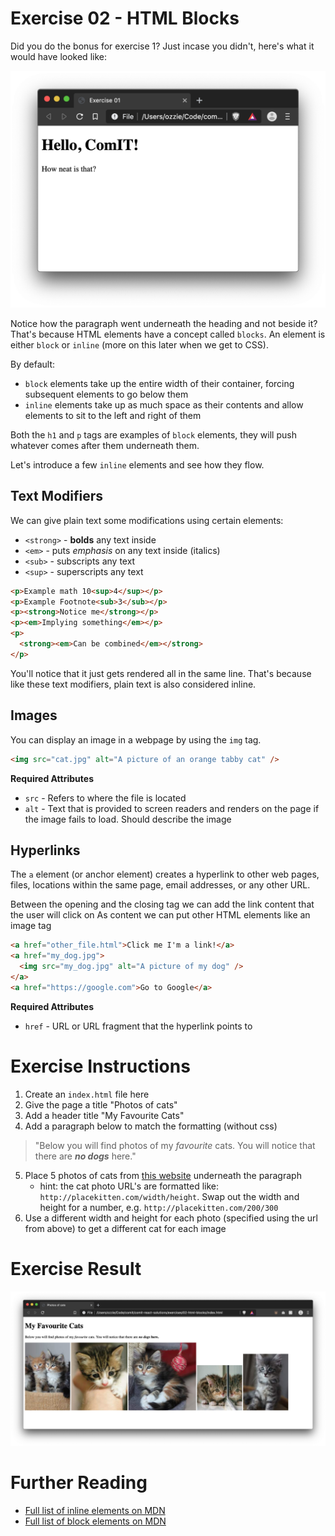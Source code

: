 # Exercise 02 - HTML Blocks

Did you do the bonus for exercise 1? Just incase you didn't, here's what it would have looked like:

![Exercise 01 Solution](../../readme-assets/exercise-01-result.png)

Notice how the paragraph went underneath the heading and not beside it? That's because HTML elements have a concept called `blocks`. An element is either `block` or `inline` (more on this later when we get to CSS).

By default:

- `block` elements take up the entire width of their container, forcing subsequent elements to go below them
- `inline` elements take up as much space as their contents and allow elements to sit to the left and right of them

Both the `h1` and `p` tags are examples of `block` elements, they will push whatever comes after them underneath them.

Let's introduce a few `inline` elements and see how they flow.

## Text Modifiers

We can give plain text some modifications using certain elements:

- `<strong>` - **bolds** any text inside
- `<em>` - puts _emphasis_ on any text inside (italics)
- `<sub>` - subscripts any text
- `<sup>` - superscripts any text

```html
<p>Example math 10<sup>4</sup></p>
<p>Example Footnote<sub>3</sub></p>
<p><strong>Notice me</strong></p>
<p><em>Implying something</em></p>
<p>
  <strong><em>Can be combined</em></strong>
</p>
```

You'll notice that it just gets rendered all in the same line. That's because like these text modifiers, plain text is also considered inline.

## Images

You can display an image in a webpage by using the `img` tag.

```html
<img src="cat.jpg" alt="A picture of an orange tabby cat" />
```

**Required Attributes**

- `src` - Refers to where the file is located
- `alt` - Text that is provided to screen readers and renders on the page if the image fails to load. Should describe the image

## Hyperlinks

The `a` element (or anchor element) creates a hyperlink to other web pages, files, locations within the same page, email addresses, or any other URL.

Between the opening and the closing tag we can add the link content that the user will click on
As content we can put other HTML elements like an image tag

```html
<a href="other_file.html">Click me I'm a link!</a>
<a href="my_dog.jpg">
  <img src="my_dog.jpg" alt="A picture of my dog" />
</a>
<a href="https://google.com">Go to Google</a>
```

**Required Attributes**

- `href` - URL or URL fragment that the hyperlink points to

# Exercise Instructions

1. Create an `index.html` file here
2. Give the page a title "Photos of cats"
3. Add a header title "My Favourite Cats"
4. Add a paragraph below to match the formatting (without css)

> "Below you will find photos of my _favourite_ cats. You will notice that there are **_no dogs_** here."

5. Place 5 photos of cats from [this website](https://placekitten.com/) underneath the paragraph
   - hint: the cat photo URL's are formatted like: `http://placekitten.com/width/height`. Swap out the width and height for a number, e.g. `http://placekitten.com/200/300`
6. Use a different width and height for each photo (specified using the url from above) to get a different cat for each image

# Exercise Result

![Exercise 02 result](../../readme-assets/exercise-02-result.png)

# Further Reading

- [Full list of inline elements on MDN](https://developer.mozilla.org/en-US/docs/Web/HTML/Inline_elements#Elements)
- [Full list of block elements on MDN](https://developer.mozilla.org/en-US/docs/Web/HTML/Block-level_elements#Elements)
